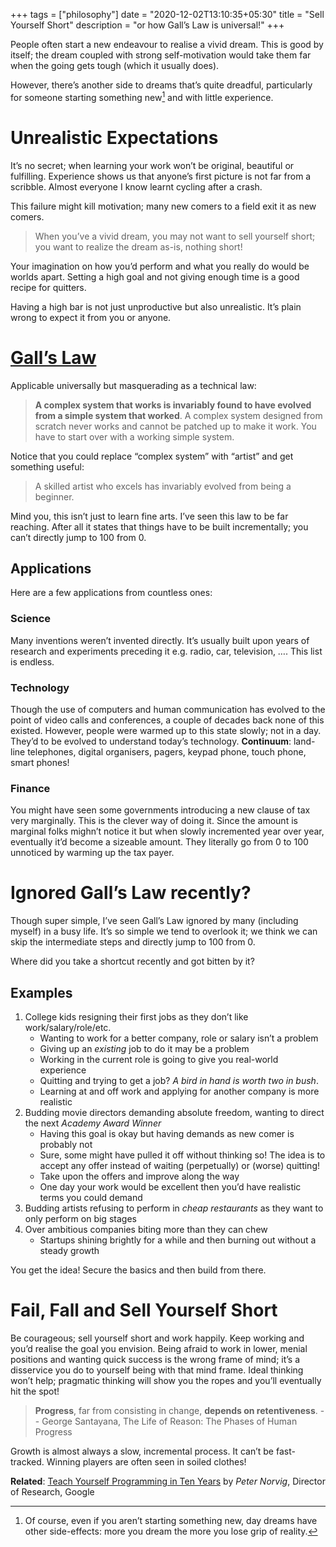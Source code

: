 +++
tags = ["philosophy"]
date = "2020-12-02T13:10:35+05:30"
title = "Sell Yourself Short"
description = "or how Gall’s Law is universal!"
+++

People often start a new endeavour to realise a vivid dream.  This is good by itself; the dream coupled with strong self-motivation would take them far when the going gets tough (which it usually does).

However, there’s another side to dreams that’s quite dreadful, particularly for someone starting something new[^1] and with little experience.

# Unrealistic Expectations

It’s no secret; when learning your work won’t be original, beautiful or fulfilling.  Experience shows us that anyone’s first picture is not far from a scribble.  Almost everyone I know learnt cycling after a crash.

This failure might kill motivation; many new comers to a field exit it as new comers.

> When you’ve a vivid dream, you may not want to sell yourself short; you want to realize the dream as-is, nothing short!

Your imagination on how you’d perform and what you really do would be worlds apart.  Setting a high goal and not giving enough time is a good recipe for quitters.

Having a high bar is not just unproductive but also unrealistic.  It’s plain wrong to expect it from you or anyone.

# [Gall’s Law][]

Applicable universally but masquerading as a technical law:

> **A complex system that works is invariably found to have evolved from a simple system that worked**.  A complex system designed from scratch never works and cannot be patched up to make it work. You have to start over with a working simple system.

[Gall’s Law]: https://en.wikipedia.org/wiki/John_Gall_(author)#Gall's_law

Notice that you could replace “complex system” with “artist” and get something useful:

> A skilled artist who excels has invariably evolved from being a beginner.

Mind you, this isn’t just to learn fine arts.  I’ve seen this law to be far reaching.  After all it states that things have to be built incrementally; you can’t directly jump to 100 from 0.

## Applications

Here are a few applications from countless ones:

### Science

Many inventions weren’t invented directly.  It’s usually built upon years of research and experiments preceding it e.g. radio, car, television, ….  This list is endless.

### Technology

Though the use of computers and human communication has evolved to the point of video calls and conferences, a couple of decades back none of this existed.  However, people were warmed up to this state slowly; not in a day.  They’d to be evolved to understand today’s technology.  **Continuum**: land-line telephones, digital organisers, pagers, keypad phone, touch phone, smart phones!

### Finance

You might have seen some governments introducing a new clause of tax very marginally.  This is the clever way of doing it.  Since the amount is marginal folks mighn’t notice it but when slowly incremented year over year, eventually it’d become a sizeable amount.  They literally go from 0 to 100 unnoticed by warming up the tax payer.

# Ignored Gall’s Law recently?

Though super simple, I’ve seen Gall’s Law ignored by many (including myself) in a busy life.  It’s so simple we tend to overlook it; we think we can skip the intermediate steps and directly jump to 100 from 0.

Where did you take a shortcut recently and got bitten by it?

## Examples

1. College kids resigning their first jobs as they don’t like work/salary/role/etc.
    - Wanting to work for a better company, role or salary isn’t a problem
    - Giving up an _existing_ job to do it may be a problem
    - Working in the current role is going to give you real-world experience
    - Quitting and trying to get a job?  _A bird in hand is worth two in bush_.
    - Learning at and off work and applying for another company is more realistic
2. Budding movie directors demanding absolute freedom, wanting to direct the next _Academy Award Winner_
    - Having this goal is okay but having demands as new comer is probably not
    - Sure, some might have pulled it off without thinking so!  The idea is to accept any offer instead of waiting (perpetually) or (worse) quitting!
    - Take upon the offers and improve along the way
    - One day your work would be excellent then you’d have realistic terms you could demand
3. Budding artists refusing to perform in _cheap restaurants_ as they want to only perform on big stages
4. Over ambitious companies biting more than they can chew
    - Startups shining brightly for a while and then burning out without a steady growth

You get the idea!  Secure the basics and then build from there.

# Fail, Fall and Sell Yourself Short

Be courageous; sell yourself short and work happily.  Keep working and you’d realise the goal you envision.  Being afraid to work in lower, menial positions and wanting quick success is the wrong frame of mind; it’s a disservice you do to yourself being with that mind frame.  Ideal thinking won’t help; pragmatic thinking will show you the ropes and you’ll eventually hit the spot!

> **Progress**, far from consisting in change, **depends on retentiveness**. -- George Santayana, The Life of Reason: The Phases of Human Progress

Growth is almost always a slow, incremental process.  It can’t be fast-tracked.  Winning players are often seen in soiled clothes!

**Related**: [Teach Yourself Programming in Ten Years][prog-10-years] by _Peter Norvig_, Director of Research, Google

[^1]: Of course, even if you aren’t starting something new, day dreams have other side-effects: more you dream the more you lose grip of reality.

[prog-10-years]: https://www.norvig.com/21-days.html
